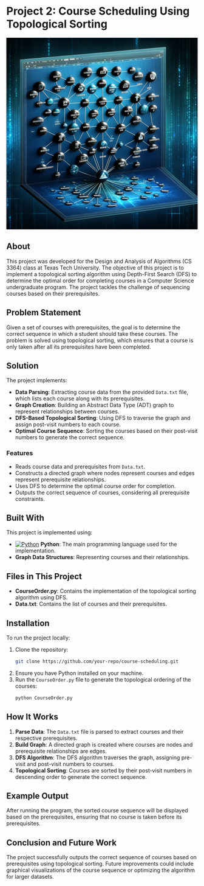 # Project 2: Course Scheduling Using Topological Sorting
![Alt text](https://github.com/Dhruvbam/CS-Course-Sequence-Analyzer/blob/main/img.png)

## About
This project was developed for the Design and Analysis of Algorithms (CS 3364) class at Texas Tech University. The objective of this project is to implement a topological sorting algorithm using Depth-First Search (DFS) to determine the optimal order for completing courses in a Computer Science undergraduate program. The project tackles the challenge of sequencing courses based on their prerequisites.

## Problem Statement
Given a set of courses with prerequisites, the goal is to determine the correct sequence in which a student should take these courses. The problem is solved using topological sorting, which ensures that a course is only taken after all its prerequisites have been completed.

## Solution
The project implements:
- **Data Parsing**: Extracting course data from the provided `Data.txt` file, which lists each course along with its prerequisites.
- **Graph Creation**: Building an Abstract Data Type (ADT) graph to represent relationships between courses.
- **DFS-Based Topological Sorting**: Using DFS to traverse the graph and assign post-visit numbers to each course.
- **Optimal Course Sequence**: Sorting the courses based on their post-visit numbers to generate the correct sequence.

### Features
- Reads course data and prerequisites from `Data.txt`.
- Constructs a directed graph where nodes represent courses and edges represent prerequisite relationships.
- Uses DFS to determine the optimal course order for completion.
- Outputs the correct sequence of courses, considering all prerequisite constraints.

## Built With
This project is implemented using:
- <a href="https://www.python.org/" target="_blank" rel="noreferrer"><img src="https://img.shields.io/badge/Python-3670A0?style=for-the-badge&logo=python&logoColor=ffdd54" width="36" height="36" alt="Python" /></a> **Python**: The main programming language used for the implementation.
- **Graph Data Structures**: Representing courses and their relationships.

## Files in This Project
- **CourseOrder.py**: Contains the implementation of the topological sorting algorithm using DFS.
- **Data.txt**: Contains the list of courses and their prerequisites.

## Installation
To run the project locally:
1. Clone the repository:
    ```bash
    git clone https://github.com/your-repo/course-scheduling.git
    ```
2. Ensure you have Python installed on your machine.
3. Run the `CourseOrder.py` file to generate the topological ordering of the courses:
    ```bash
    python CourseOrder.py
    ```

## How It Works
1. **Parse Data**: The `Data.txt` file is parsed to extract courses and their respective prerequisites.
2. **Build Graph**: A directed graph is created where courses are nodes and prerequisite relationships are edges.
3. **DFS Algorithm**: The DFS algorithm traverses the graph, assigning pre-visit and post-visit numbers to courses.
4. **Topological Sorting**: Courses are sorted by their post-visit numbers in descending order to generate the correct sequence.

## Example Output
After running the program, the sorted course sequence will be displayed based on the prerequisites, ensuring that no course is taken before its prerequisites.

## Conclusion and Future Work
The project successfully outputs the correct sequence of courses based on prerequisites using topological sorting. Future improvements could include graphical visualizations of the course sequence or optimizing the algorithm for larger datasets.

